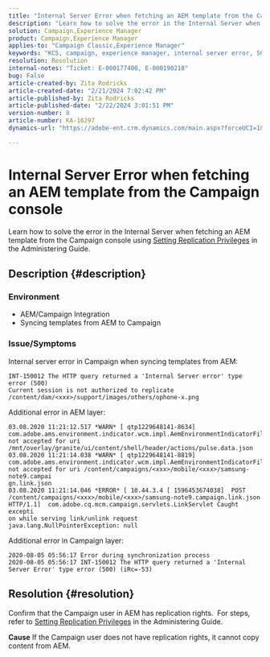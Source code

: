 ```yaml
---
title: "Internal Server Error when fetching an AEM template from the Campaign console"
description: "Learn how to solve the error in the Internal Server when fetching an AEM template from the Campaign console"
solution: Campaign,Experience Manager
product: Campaign,Experience Manager
applies-to: "Campaign Classic,Experience Manager"
keywords: "KCS, campaign, experience manager, internal server error, 500"
resolution: Resolution
internal-notes: "Ticket: E-000177400, E-000190218"
bug: False
article-created-by: Zita Rodricks
article-created-date: "2/21/2024 7:02:42 PM"
article-published-by: Zita Rodricks
article-published-date: "2/22/2024 3:01:51 PM"
version-number: 8
article-number: KA-16297
dynamics-url: "https://adobe-ent.crm.dynamics.com/main.aspx?forceUCI=1&pagetype=entityrecord&etn=knowledgearticle&id=ad394ac8-ebd0-ee11-9079-6045bd006268"

---
```

# Internal Server Error when fetching an AEM template from the Campaign console


Learn how to solve the error in the Internal Server when fetching an AEM template from the Campaign console using [Setting Replication Privileges](https://experienceleague.adobe.com/docs/experience-manager-65/administering/security/security.html?lang=en#setting-replication-privileges) in the Administering Guide.

## Description {#description}


### <b>Environment</b>

- AEM/Campaign Integration
- Syncing templates from AEM to Campaign


### <b>Issue/Symptoms</b>

Internal server error in Campaign when syncing templates from AEM:


```
INT-150012 The HTTP query returned a 'Internal Server error' type error (500)
Current session is not authorized to replicate /content/dam/<xxx>/support/images/others/ophone-x.png
```


Additional error in AEM layer:


```
03.08.2020 11:21:12.517 *WARN* [ qtp1229648141-8634]  com.adobe.ams.environment.indicator.wcm.impl.AemEnvironmentIndicatorFilter not accepted for uri /mnt/overlay/granite/ui/content/shell/header/actions/pulse.data.json
03.08.2020 11:21:14.038 *WARN* [ qtp1229648141-8819]  com.adobe.ams.environment.indicator.wcm.impl.AemEnvironmentIndicatorFilter not accepted for uri /content/campaigns/<xxx>/mobile/<xxx>/samsung-note9.campai
gn.link.json
03.08.2020 11:21:14.046 *ERROR* [ 10.44.3.4 [ 1596453674038]  POST /content/campaigns/<xxx>/mobile/<xxx>/samsung-note9.campaign.link.json HTTP/1.1]  com.adobe.cq.mcm.campaign.servlets.LinkServlet Caught excepti
on while serving link/unlink request
java.lang.NullPointerException: null
```


Additional error in Campaign layer:


```
2020-08-05 05:56:17 Error during synchronization process
2020-08-05 05:56:17 INT-150012 The HTTP query returned a 'Internal Server Error' type error (500) (iRc=-53)
```





## Resolution {#resolution}


Confirm that the Campaign user in AEM has replication rights.  For steps, refer to [Setting Replication Privileges](https://experienceleague.adobe.com/docs/experience-manager-65/administering/security/security.html?lang=en#setting-replication-privileges) in the Administering Guide.

<b>Cause</b>
If the Campaign user does not have replication rights, it cannot copy content from AEM.


